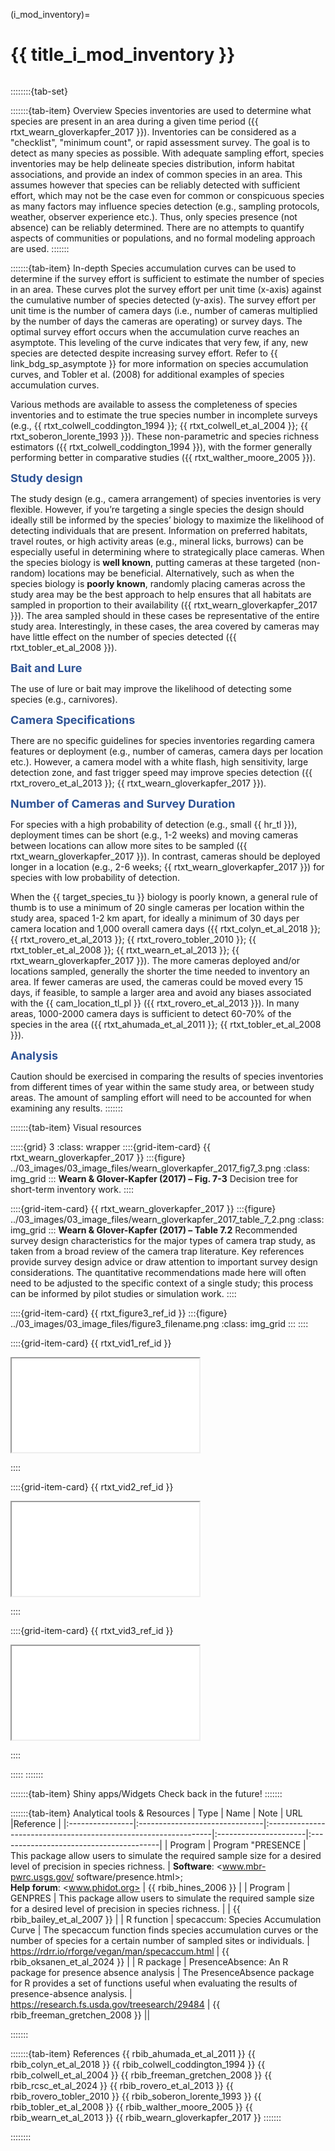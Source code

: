 ﻿---
jupytext:
  formats: md:myst
  text_representation:
    extension: .md
    format_name: myst
    format_version: 0.17.2 <!--0.13-->
    jupytext_version: 1.16.4 <!-- 6.5.4-->
kernelspec:
  display_name: Python 3
  language: python
  name: python3
editor_options:
  markdown:
    wrap: none
---
(i_mod_inventory)=
# {{ title_i_mod_inventory }}

<!--
:::{hint}
replace me with text
:::
-->

```{include} pro_con_assump/mod_inventory_apc.md
```
::::::::{tab-set}

:::::::{tab-item} Overview
Species inventories are used to determine what species are present in an area during a given time period ({{ rtxt_wearn_gloverkapfer_2017 }}). Inventories can be considered as a "checklist", "minimum count", or rapid assessment survey. The goal is to detect as many species as possible. With adequate sampling effort, species inventories may be help delineate species distribution, inform habitat associations, and provide an index of common species in an area. This assumes however that species can be reliably detected with sufficient effort, which may not be the case even for common or conspicuous species as many factors may influence species detection (e.g., sampling protocols, weather, observer experience etc.). Thus, only species presence (not absence) can be reliably determined. There are no attempts to quantify aspects of communities or populations, and no formal modeling approach are used.
:::::::

:::::::{tab-item} In-depth
Species accumulation curves can be used to determine if the survey effort is sufficient to estimate the number of species in an area. These curves plot the survey effort per unit time (x-axis) against the cumulative number of species detected (y-axis). The survey effort per unit time is the number of camera days (i.e., number of cameras multiplied by the number of days the cameras are operating) or survey days. The optimal survey effort occurs when the accumulation curve reaches an asymptote. This leveling of the curve indicates that very few, if any, new species are detected despite increasing survey effort. Refer to {{ link_bdg_sp_asymptote }} for more information on species accumulation curves, and Tobler et al. (2008) for additional examples of species accumulation curves.

Various methods are available to assess the completeness of species inventories and to estimate the true species number in incomplete surveys (e.g., {{ rtxt_colwell_coddington_1994 }}; {{ rtxt_colwell_et_al_2004 }}; {{ rtxt_soberon_lorente_1993 }}). These non-parametric and species richness estimators ({{ rtxt_colwell_coddington_1994 }}), with the former generally performing better in comparative studies ({{ rtxt_walther_moore_2005 }}).

**<font size="4"><span style="color:#2F5496">Study design</font></span>**

The study design (e.g., camera arrangement) of species inventories is very flexible. However, if you’re targeting a single species the design should ideally still be informed by the species’ biology to maximize the likelihood of detecting individuals that are present. Information on preferred habitats, travel routes, or high activity areas (e.g., mineral licks, burrows) can be especially useful in determining where to strategically place cameras. When the species biology is **well known**, putting cameras at these targeted (non-random) locations may be beneficial. Alternatively, such as when the species biology is **poorly known**, randomly placing cameras across the study area may be the best approach to help ensures that all habitats are sampled in proportion to their availability ({{ rtxt_wearn_gloverkapfer_2017 }}). The area sampled should in these cases be representative of the entire study area. Interestingly, in these cases, the area covered by cameras may have little effect on the number of species detected ({{ rtxt_tobler_et_al_2008 }}).

**<font size="4"><span style="color:#2F5496">Bait and Lure</font></span>**

The use of lure or bait may improve the likelihood of detecting some species (e.g., carnivores).

**<font size="4"><span style="color:#2F5496">Camera Specifications</font></span>**

There are no specific guidelines for species inventories regarding camera features or deployment (e.g., number of cameras, camera days per location etc.). However, a camera model with a white flash, high sensitivity, large detection zone, and fast trigger speed may improve species detection ({{ rtxt_rovero_et_al_2013 }}; {{ rtxt_wearn_gloverkapfer_2017 }}).

**<font size="4"><span style="color:#2F5496">Number of Cameras and Survey Duration</font></span>**

For species with a high probability of detection (e.g., small {{ hr_tl }}), deployment times can be short (e.g., 1-2 weeks) and moving cameras between locations can allow more sites to be sampled ({{ rtxt_wearn_gloverkapfer_2017 }}). In contrast, cameras should be deployed longer in a location (e.g., 2-6 weeks; {{ rtxt_wearn_gloverkapfer_2017 }}) for species with low probability of detection.

When the {{ target_species_tu }} biology is poorly known, a general rule of thumb is to use a minimum of 20 single cameras per location within the study area, spaced 1-2 km apart, for ideally a minimum of 30 days per camera location and 1,000 overall camera days ({{ rtxt_colyn_et_al_2018 }}; {{ rtxt_rovero_et_al_2013 }}; {{ rtxt_rovero_tobler_2010 }}; {{ rtxt_tobler_et_al_2008 }}; {{ rtxt_wearn_et_al_2013 }}; {{ rtxt_wearn_gloverkapfer_2017 }}). The more cameras deployed and/or locations sampled, generally the shorter the time needed to inventory an area. If fewer cameras are used, the cameras could be moved every 15 days, if feasible, to sample a larger area and avoid any biases associated with the {{ cam_location_tl_pl }} ({{ rtxt_rovero_et_al_2013 }}). In many areas, 1000-2000 camera days is sufficient to detect 60-70% of the species in the area ({{ rtxt_ahumada_et_al_2011 }}; {{ rtxt_tobler_et_al_2008 }}).

**<font size="4"><span style="color:#2F5496"> Analysis</font></span>**

Caution should be exercised in comparing the results of species inventories from different times of year within the same study area, or between study areas. The amount of sampling effort will need to be accounted for when examining any results.
:::::::

:::::::{tab-item} Visual resources

:::::{grid} 3
:class: wrapper
::::{grid-item-card} {{ rtxt_wearn_gloverkapfer_2017 }}
:::{figure} ../03_images/03_image_files/wearn_gloverkapfer_2017_fig7_3.png
:class: img_grid
:::
**Wearn & Glover-Kapfer (2017) – Fig. 7-3** Decision tree for short-term inventory work.
::::

::::{grid-item-card} {{ rtxt_wearn_gloverkapfer_2017 }}
:::{figure} ../03_images/03_image_files/wearn_gloverkapfer_2017_table_7_2.png
:class: img_grid
:::
**Wearn & Glover-Kapfer (2017) – Table 7.2** Recommended survey design characteristics for the major types of camera trap study, as taken from a broad review of the camera trap literature. Key references provide survey design advice or draw attention to important survey design considerations. The quantitative recommendations made here will often need to be adjusted to the specific context of a single study; this process can be informed by pilot studies or simulation work.
::::

::::{grid-item-card} {{ rtxt_figure3_ref_id }}
:::{figure} ../03_images/03_image_files/figure3_filename.png
:class: img_grid
:::
::::

::::{grid-item-card} {{ rtxt_vid1_ref_id }}
<div class="iframe-container-vid"><iframe class="iframe-responsive-vid" src="vid1_url"></iframe></div>

::::

::::{grid-item-card} {{ rtxt_vid2_ref_id }}
<div class="iframe-container-vid"><iframe class="iframe-responsive-vid" src="vid2_url"></iframe></div>

::::

::::{grid-item-card} {{ rtxt_vid3_ref_id }}
<div class="iframe-container-vid"><iframe class="iframe-responsive-vid" src="vid3_url"></iframe></div>

::::

:::::
:::::::

:::::::{tab-item} Shiny apps/Widgets
Check back in the future!
:::::::

:::::::{tab-item} Analytical tools & Resources
| Type | Name | Note | URL |Reference |
|:----------------|:-------------------------------|:----------------------------------------------------------------|:----------------------|:----------------------------------------|
| Program | Program "PRESENCE
| This package allow users to simulate the required sample size for a desired level of precision in species richness. | **Software**: <www.mbr-pwrc.usgs.gov/ software/presence.html>;<br>**Help forum**: <www.phidot.org> | {{ rbib_hines_2006 }} |
| Program | GENPRES | This package allow users to simulate the required sample size for a desired level of precision in species richness. |
| {{ rbib_bailey_et_al_2007 }} |
| R function | specaccum: Species Accumulation Curve | The specaccum function finds species accumulation curves or the number of species for a certain number of sampled sites or individuals. | <https://rdrr.io/rforge/vegan/man/specaccum.html> | {{ rbib_oksanen_et_al_2024 }} |
| R package | PresenceAbsence: An R package for presence absence analysis | The PresenceAbsence package for R provides a set of functions useful when evaluating
the results of presence-absence analysis. | <https://research.fs.usda.gov/treesearch/29484> | {{ rbib_freeman_gretchen_2008 }} ||
<!-- END_RESOURCE_TABLE -->
:::::::

:::::::{tab-item} References
{{ rbib_ahumada_et_al_2011 }}
{{ rbib_colyn_et_al_2018 }}
{{ rbib_colwell_coddington_1994 }}
{{ rbib_colwell_et_al_2004 }}
{{ rbib_freeman_gretchen_2008 }}
{{ rbib_rcsc_et_al_2024 }}
{{ rbib_rovero_et_al_2013 }}
{{ rbib_rovero_tobler_2010 }}
{{ rbib_soberon_lorente_1993 }}
{{ rbib_tobler_et_al_2008 }}
{{ rbib_walther_moore_2005 }}
{{ rbib_wearn_et_al_2013 }}
{{ rbib_wearn_gloverkapfer_2017 }}
:::::::

::::::::
